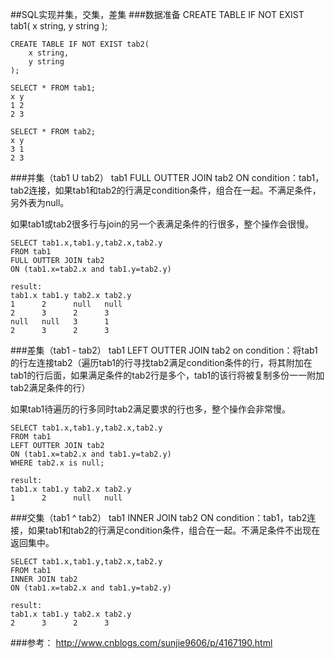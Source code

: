 ##SQL实现并集，交集，差集
###数据准备
	CREATE TABLE IF NOT EXIST tab1(
		x string,
		y string
	);
	
	CREATE TABLE IF NOT EXIST tab2(
		x string,
		y string
	);
	
	SELECT * FROM tab1;
	x y
	1 2
	2 3
	
	SELECT * FROM tab2;
	x y
	3 1
	2 3
	
###并集（tab1 U tab2）
tab1 FULL OUTTER JOIN tab2 ON condition：tab1，tab2连接，如果tab1和tab2的行满足condition条件，组合在一起。不满足条件，另外表为null。

如果tab1或tab2很多行与join的另一个表满足条件的行很多，整个操作会很慢。

	SELECT tab1.x,tab1.y,tab2.x,tab2.y
	FROM tab1
	FULL OUTTER JOIN tab2
	ON (tab1.x=tab2.x and tab1.y=tab2.y)
	
	result:
	tab1.x tab1.y tab2.x tab2.y
	1      2      null   null
	2      3      2      3
	null   null   3      1
	2      3      2      3

###差集（tab1 - tab2）
tab1 LEFT OUTTER JOIN tab2 on condition：将tab1的行左连接tab2（遍历tab1的行寻找tab2满足condition条件的行，将其附加在tab1的行后面，如果满足条件的tab2行是多个，tab1的该行将被复制多份一一附加tab2满足条件的行）

如果tab1待遍历的行多同时tab2满足要求的行也多，整个操作会非常慢。

	SELECT tab1.x,tab1.y,tab2.x,tab2.y
	FROM tab1
	LEFT OUTTER JOIN tab2
	ON (tab1.x=tab2.x and tab1.y=tab2.y)
	WHERE tab2.x is null;
	
	result:
	tab1.x tab1.y tab2.x tab2.y
	1      2      null   null
	
	
	
###交集（tab1 ^ tab2）
tab1 INNER JOIN tab2 ON condition：tab1，tab2连接，如果tab1和tab2的行满足condition条件，组合在一起。不满足条件不出现在返回集中。

	SELECT tab1.x,tab1.y,tab2.x,tab2.y
	FROM tab1
	INNER JOIN tab2
	ON (tab1.x=tab2.x and tab1.y=tab2.y)
	
	result:
	tab1.x tab1.y tab2.x tab2.y
	2      3      2      3
	
###参考：
<http://www.cnblogs.com/sunjie9606/p/4167190.html>

